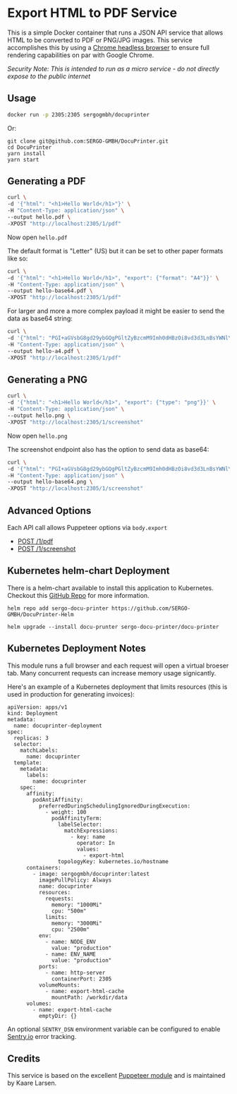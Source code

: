 # Export HTML to PDF Service

This is a simple Docker container that runs a JSON API service that allows HTML to be converted to PDF or PNG/JPG images. This service accomplishes this by using a [Chrome headless browser](https://github.com/GoogleChrome/puppeteer) to ensure full rendering capabilities on par with Google Chrome.

_Security Note: This is intended to run as a micro service - do not directly expose to the public internet_

## Usage

```bash
docker run -p 2305:2305 sergogmbh/docuprinter
```

Or:

```
git clone git@github.com:SERGO-GMBH/DocuPrinter.git
cd DocuPrinter
yarn install
yarn start
```

## Generating a PDF

```bash
curl \
-d '{"html": "<h1>Hello World</h1>"}' \
-H "Content-Type: application/json" \
--output hello.pdf \
-XPOST "http://localhost:2305/1/pdf"
```

Now open `hello.pdf`

The default format is "Letter" (US) but it can be set to other paper formats like so:

```bash
curl \
-d '{"html": "<h1>Hello World</h1>", "export": {"format": "A4"}}' \
-H "Content-Type: application/json" \
--output hello-base64.pdf \
-XPOST "http://localhost:2305/1/pdf"
```

For larger and more a more complex payload it might be easier to send the data as base64 string:
```bash
curl \
-d '{"html": "PGI+aGVsbG8gd29ybGQgPGltZyBzcmM9Imh0dHBzOi8vd3d3LnBsYWNlYmVhci5jb20vNDAwLzMwMCIgLz48L2I+", "base64": true, "export": {"format": "A4"}}' \
-H "Content-Type: application/json" \
--output hello-a4.pdf \
-XPOST "http://localhost:2305/1/pdf"
```


## Generating a PNG

```bash
curl \
-d '{"html": "<h1>Hello World</h1>", "export": {"type": "png"}}' \
-H "Content-Type: application/json" \
--output hello.png \
-XPOST "http://localhost:2305/1/screenshot"
```

Now open `hello.png`

The screenshot endpoint also has the option to send data as base64:
```bash
curl \
-d '{"html": "PGI+aGVsbG8gd29ybGQgPGltZyBzcmM9Imh0dHBzOi8vd3d3LnBsYWNlYmVhci5jb20vNDAwLzMwMCIgLz48L2I+", "base64": true, "export": {"type": "png"}}' \
-H "Content-Type: application/json" \
--output hello-base64.png \
-XPOST "http://localhost:2305/1/screenshot"
```

## Advanced Options

Each API call allows Puppeteer options via `body.export`

- [POST /1/pdf](https://pptr.dev/#?product=Puppeteer&version=v8.0.0&show=api-pagepdfoptions)
- [POST /1/screenshot](https://pptr.dev/#?product=Puppeteer&version=v8.0.0&show=api-pagescreenshotoptions)

## Kubernetes helm-chart Deployment
There is a helm-chart available to install this application to Kubernetes. Checkout this [GitHub Repo](https://github.com/SERGO-GMBH/DocuPrinter-Helm) for more information.

```
helm repo add sergo-docu-printer https://github.com/SERGO-GMBH/DocuPrinter-Helm

helm upgrade --install docu-prunter sergo-docu-printer/docu-printer
```

## Kubernetes Deployment Notes

This module runs a full browser and each request will open a virtual broeser tab. Many concurrent requests can increase memory usage signicantly.

Here's an example of a Kubernetes deployment that limits resources (this is used in production for generating invoices):

```
apiVersion: apps/v1
kind: Deployment
metadata:
  name: docuprinter-deployment
spec:
  replicas: 3
  selector:
    matchLabels:
      name: docuprinter
  template:
    metadata:
      labels:
        name: docuprinter
    spec:
      affinity:
        podAntiAffinity:
          preferredDuringSchedulingIgnoredDuringExecution:
            - weight: 100
              podAffinityTerm:
                labelSelector:
                  matchExpressions:
                    - key: name
                      operator: In
                      values:
                        - export-html
                topologyKey: kubernetes.io/hostname
      containers:
        - image: sergogmbh/docuprinter:latest
          imagePullPolicy: Always
          name: docuprinter
          resources:
            requests:
              memory: "1000Mi"
              cpu: "500m"
            limits:
              memory: "3000Mi"
              cpu: "2500m"
          env:
            - name: NODE_ENV
              value: "production"
            - name: ENV_NAME
              value: "production"
          ports:
            - name: http-server
              containerPort: 2305
          volumeMounts:
            - name: export-html-cache
              mountPath: /workdir/data
      volumes:
        - name: export-html-cache
          emptyDir: {}
```

An optional `SENTRY_DSN` environment variable can be configured to enable [Sentry.io](https://sentry.io/) error tracking.

## Credits

This service is based on the excellent [Puppeteer module](https://github.com/GoogleChrome/puppeteer) and is maintained by Kaare Larsen.
